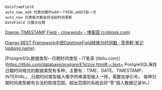 ```
DateTimeField
auto_now_add 代表创建时add一个时间,add只有一次
auto_now 代表每次都会将当前时间更新
DateField 只展示日期

```

[Django TIMESTAMP Field - clowwindy - 博客园 (cnblogs.com)](https://www.cnblogs.com/clowwindy/archive/2010/09/11/Django_TIMESTAMP_Field.html)

[Django REST Framework中把DatetimeField转换为时间戳 · 零壹軒·笔记 (qidong.name)](https://note.qidong.name/2019/07/django-rest-datetime-to-timestamp/)

[PostgreSQL数据类型--日期时间类型 - IT笔录 (itbilu.com)](https://itbilu.com/database/postgre/E1stzuv.html#:~:text= PostgreSQL保存日期时间格式的数据类型有多种，主要有：TIME、DATE、TIMESTAMP、INTERVAL。,日期时间类型输入像字符串类型输入一样，需要加单引号。 每种日期时间类型都有合法的取值范围，超出范围时系统会将“零”插入数据记录中。)


